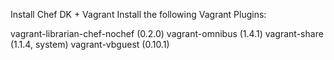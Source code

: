 Install Chef DK + Vagrant
Install the following Vagrant Plugins:

vagrant-librarian-chef-nochef (0.2.0)
vagrant-omnibus (1.4.1)
vagrant-share (1.1.4, system)
vagrant-vbguest (0.10.1)

